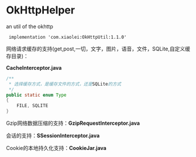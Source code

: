 # OkHttpHelper
an util of the okhttp

```
 implementation 'com.xiaolei:OkHttpUtil:1.1.0'
```


网络请求缓存的支持(get,post,一切，文字，图片，语音，文件，SQLite,自定义缓存目录)：

**CacheInterceptor.java**
```java
/**
 * 选择缓存方式，是缓存文件的方式，还是SQLite的方式
 */
public static enum Type
{
    FILE, SQLITE
}
```

Gzip网络数据压缩的支持：**GzipRequestInterceptor.java**

会话的支持：**SSessionInterceptor.java**

Cookie的本地持久化支持：**CookieJar.java**